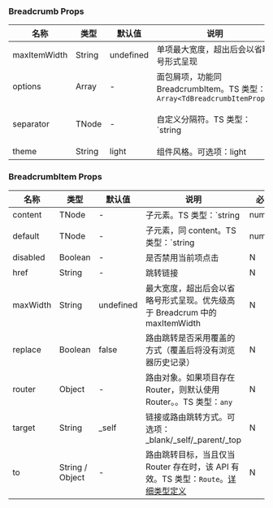 
### Breadcrumb Props
名称 | 类型 | 默认值 | 说明 | 必传
-- | -- | -- | -- | --
maxItemWidth | String | undefined | 单项最大宽度，超出后会以省略号形式呈现 | N
options | Array | - | 面包屑项，功能同 BreadcrumbItem。TS 类型：`Array<TdBreadcrumbItemProps>` | N
separator | TNode | - | 自定义分隔符。TS 类型：`string | TNode`。[通用类型定义](https://github.com/TDesignOteam/tdesign-react/blob/main/src/common.ts) | N
theme | String | light | 组件风格。可选项：light | N


### BreadcrumbItem Props
名称 | 类型 | 默认值 | 说明 | 必传
-- | -- | -- | -- | --
content | TNode | - | 子元素。TS 类型：`string | number | TNode`。[通用类型定义](https://github.com/TDesignOteam/tdesign-react/blob/main/src/common.ts) | N
default | TNode | - | 子元素，同 content。TS 类型：`string | number | TNode`。[通用类型定义](https://github.com/TDesignOteam/tdesign-react/blob/main/src/common.ts) | N
disabled | Boolean | - | 是否禁用当前项点击 | N
href | String | - | 跳转链接 | N
maxWidth | String | undefined | 最大宽度，超出后会以省略号形式呈现。优先级高于 Breadcrum 中的 maxItemWidth | N
replace | Boolean | false | 路由跳转是否采用覆盖的方式（覆盖后将没有浏览器历史记录） | N
router | Object | - | 路由对象。如果项目存在 Router，则默认使用 Router。。TS 类型：`any` | N
target | String | _self | 链接或路由跳转方式。可选项：_blank/_self/_parent/_top | N
to | String / Object | - | 路由跳转目标，当且仅当 Router 存在时，该 API 有效。TS 类型：`Route`。[详细类型定义](https://github.com/TDesignOteam/tdesign-react/blob/main/src/breadcrumb/type.ts) | N
